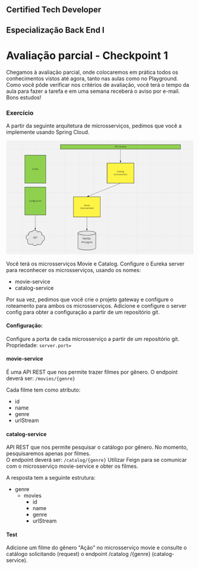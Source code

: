 ## Certified Tech Developer

## Especialização Back End I

# Avaliação parcial - Checkpoint 1

Chegamos à avaliação parcial, onde colocaremos em prática todos os conhecimentos vistos até agora, tanto nas aulas como no Playground.
Como você pôde verificar nos critérios de avaliação, você terá o tempo da aula para fazer a tarefa e em uma semana receberá o aviso por e-mail.
Bons estudos!

### Exercício
A partir da seguinte arquitetura de microsserviços, pedimos que você a implemente usando Spring Cloud.

![diagrama](./res/diagrama.png)

Você terá os microsserviços Movie e Catalog.
Configure o Eureka server para reconhecer os microsserviços, usando os nomes:
* movie-service
* catalog-service

Por sua vez, pedimos que você crie o projeto gateway e configure o roteamento para ambos os microsserviços. Adicione e configure o server config para obter a configuração a partir de um repositório git.

#### Configuração:

Configure a porta de cada microsserviço a partir de um repositório git.  
Propriedade:
`server.port=`

#### movie-service
É uma API REST que nos permite trazer filmes por gênero. O endpoint deverá ser: `/movies/{genre}`

Cada filme tem como atributo:
* id
* name
* genre
* urlStream

#### catalog-service

API REST que nos permite pesquisar o catálogo por gênero. No momento, pesquisaremos apenas por filmes.  
O endpoint deverá ser: `/catalog/{genre}`
Utilizar Feign para se comunicar com o microsserviço movie-service e obter os filmes.

A resposta tem a seguinte estrutura:

* genre
  * movies
    * id
    * name
    * genre
    * urlStream


#### Test
Adicione um filme do gênero "Ação" no microsserviço movie e consulte o catálogo solicitando (request) o endpoint /catalog /{genre} (catalog-service).
